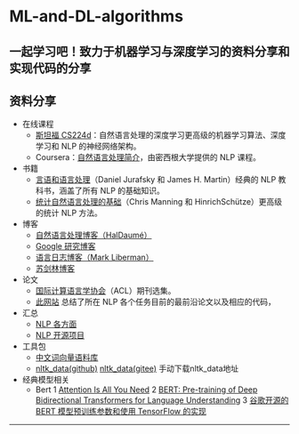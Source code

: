 # ML-and-DL-algorithms
一起学习吧！致力于机器学习与深度学习的资料分享和实现代码的分享
---------------------------------------------------------------------------------------------------------------------------------------
资料分享
---------------------------------------------------------------------------------------------------------------------------------------
- 在线课程
    - [斯坦福 CS224d](http://cs224d.stanford.edu/syllabus.html)：自然语言处理的深度学习更高级的机器学习算法、深度学习和 NLP 的神经网络架构。
    - Coursera：[自然语言处理简介](https://www.coursera.org/learn/natural-language-processing)，由密西根大学提供的 NLP 课程。
- 书籍
    - [言语和语言处理](https://web.stanford.edu/~jurafsky/slp3/)（Daniel Jurafsky 和 James H. Martin）经典的 NLP 教科书，涵盖了所有 NLP 的基础知识。
    - [统计自然语言处理的基础](https://nlp.stanford.edu/fsnlp/)（Chris Manning 和 HinrichSchütze）更高级的统计 NLP 方法。
- 博客
    - [自然语言处理博客（HalDaumé）](https://nlpers.blogspot.com/)
    - [Google 研究博客](https://research.googleblog.com/)
    - [语言日志博客（Mark Liberman）](http://languagelog.ldc.upenn.edu/nll/)
    - [苏剑林博客](https://spaces.ac.cn/archives/4521)
- 论文
    - [国际计算语言学协会](http://aclanthology.info/)（ACL）期刊选集。
    - [此网站](https://paperswithcode.com/area/natural-language-processing) 总结了所在 NLP 各个任务目前的最前沿论文以及相应的代码， 
- 汇总
    - [NLP 各方面](https://github.com/fighting41love/funNLP)
    - [NLP 开源项目](https://github.com/yongzhuo/nlp_xiaojiang)
- 工具包
    - [中文词向量语料库](https://github.com/Embedding/Chinese-Word-Vectors)
    - [nltk_data(github)](https://github.com/nltk/nltk_data) [nltk_data(gitee)](https://gitee.com/qwererer2/nltk_data/tree/gh-pages/) 手动下载nltk_data地址
- 经典模型相关
    - Bert
        1 [Attention Is All You Need](https://arxiv.org/abs/1706.03762)
        2 [BERT: Pre-training of Deep Bidirectional Transformers for Language Understanding](https://arxiv.org/abs/1810.04805)
        3 [谷歌开源的 BERT 模型预训练参数和使用 TensorFlow 的实现](https://github.com/google-research/bert)
-----------------------------------------------------------------------------------------------------------------------------------------
